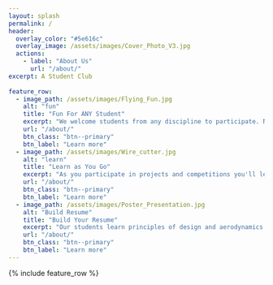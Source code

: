 ```yaml
---
layout: splash
permalink: /
header:
  overlay_color: "#5e616c"
  overlay_image: /assets/images/Cover_Photo_V3.jpg
  actions:
    - label: "About Us"
      url: "/about/"
excerpt: A Student Club  
  
feature_row:
  - image_path: /assets/images/Flying_Fun.jpg
    alt: "fun"
    title: "Fun For ANY Student"
    excerpt: "We welcome students from any discipline to participate. No experience is required to get started in the Aeronautics Club."
    url: "/about/"
    btn_class: "btn--primary"
    btn_label: "Learn more"
  - image_path: /assets/images/Wire_cutter.jpg
    alt: "learn"
    title: "Learn as You Go"
    excerpt: "As you participate in projects and competitions you'll learn the skills you need to design, build, and fly your own aircraft."
    url: "/about/"
    btn_class: "btn--primary"
    btn_label: "Learn more"
  - image_path: /assets/images/Poster_Presentation.jpg
    alt: "Build Resume"
    title: "Build Your Resume"
    excerpt: "Our students learn principles of design and aerodynamics to compete in the public arena and prepare to become leaders in the aersopace industry."
    url: "/about/"
    btn_class: "btn--primary"
    btn_label: "Learn more"
---
```


{% include feature_row %}
